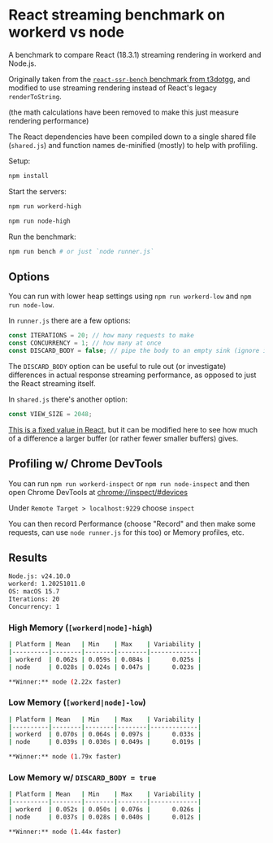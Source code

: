 # React streaming benchmark on workerd vs node

A benchmark to compare React (18.3.1) streaming rendering in workerd and Node.js.

Originally taken from the [`react-ssr-bench` benchmark from t3dotgg](https://github.com/t3dotgg/cf-vs-vercel-bench/tree/main/react-ssr-bench/cf-edition),
and modified to use streaming rendering instead of React's legacy `renderToString`.

(the math calculations have been removed to make this just measure rendering performance)

The React dependencies have been compiled down to a single shared file (`shared.js`) and function names de-minified (mostly) to help with profiling.

Setup:

```bash
npm install
```

Start the servers:

```bash
npm run workerd-high
```

```bash
npm run node-high
```

Run the benchmark:

```bash
npm run bench # or just `node runner.js`
```

## Options

You can run with lower heap settings using `npm run workerd-low` and `npm run node-low`.

In `runner.js` there are a few options:

```js
const ITERATIONS = 20; // how many requests to make
const CONCURRENCY = 1; // how many at once
const DISCARD_BODY = false; // pipe the body to an empty sink (ignore it) before responding
```

The `DISCARD_BODY` option can be useful to rule out (or investigate) differences in actual response streaming performance, as opposed to just the React streaming itself.

In `shared.js` there's another option:

```js
const VIEW_SIZE = 2048;
```

[This is a fixed value in React](https://github.com/facebook/react/blob/e7984651e4f123d8112f5abab39782ee70d8f4aa/packages/react-server/src/ReactServerStreamConfigNode.js#L41),
but it can be modified here to see how much of a difference a larger buffer (or rather fewer smaller buffers) gives.

## Profiling w/ Chrome DevTools

You can run `npm run workerd-inspect` or `npm run node-inspect` and then open Chrome DevTools at [chrome://inspect/#devices](chrome://inspect/#devices)

Under `Remote Target > localhost:9229` choose `inspect`

You can then record Performance (choose "Record" and then make some requests, can use `node runner.js` for this too) or Memory profiles, etc.

## Results

```bash
Node.js: v24.10.0
workerd: 1.20251011.0
OS: macOS 15.7
Iterations: 20
Concurrency: 1
```

### High Memory (`[workerd|node]-high`)

```bash
| Platform | Mean   | Min    | Max    | Variability |
|----------|--------|--------|--------|-------------|
| workerd  | 0.062s | 0.059s | 0.084s |      0.025s |
| node     | 0.028s | 0.024s | 0.047s |      0.023s |

**Winner:** node (2.22x faster)
```

### Low Memory (`[workerd|node]-low`)

```bash
| Platform | Mean   | Min    | Max    | Variability |
|----------|--------|--------|--------|-------------|
| workerd  | 0.070s | 0.064s | 0.097s |      0.033s |
| node     | 0.039s | 0.030s | 0.049s |      0.019s |

**Winner:** node (1.79x faster)
```

### Low Memory w/ `DISCARD_BODY = true`

```bash
| Platform | Mean   | Min    | Max    | Variability |
|----------|--------|--------|--------|-------------|
| workerd  | 0.052s | 0.050s | 0.076s |      0.026s |
| node     | 0.037s | 0.028s | 0.040s |      0.012s |

**Winner:** node (1.44x faster)
```

